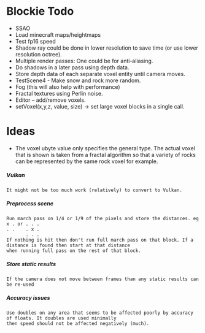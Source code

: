 # Blockie Todo
- SSAO
- Load minecraft maps/heightmaps
- Test fp16 speed
- Shadow ray could be done in lower resolution to save time (or use lower resolution octree).
- Multiple render passes:  One could be for anti-aliasing.
- Do shadows in a later pass using depth data.
- Store depth data of each separate voxel entity until camera moves.
- TestScene4 - Make snow and rock more random.
- Fog (this will also help with performance)
- Fractal textures using Perlin noise.
- Editor – add/remove voxels.
- setVoxel(x,y,z, value, size) -> set large voxel blocks in a single call.

# Ideas
- The voxel ubyte value only specifies the general type. The actual voxel that is shown is taken from a fractal algorithm so that a variety of rocks can be represented by the same rock voxel for example.

##### Vulkan
    It might not be too much work (relatively) to convert to Vulkan.

##### Preprocess scene
    Run march pass on 1/4 or 1/9 of the pixels and store the distances. eg
    x . or . . .
    . .    . x .
           . . .
    If nothing is hit then don't run full march pass on that block. If a distance is found then start at that distance
    when running full pass on the rest of that block.
    
##### Store static results
    If the camera does not move between frames than any static results can be re-used
    
##### Accuracy issues
    Use doubles on any area that seems to be affected poorly by accuracy of floats. It doubles are used minimally
    then speed should not be affected negatively (much). 
    
    